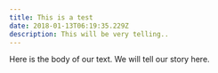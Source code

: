 ```yaml
---
title: This is a test
date: 2018-01-13T06:19:35.229Z
description: This will be very telling..
---
```

Here is the body of our text. We will tell our story here.
